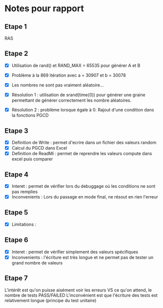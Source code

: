 # Notes pour rapport

## Etape 1

RAS

## Etape 2

- [X] Utilisation de rand() et RAND_MAX = 65535 pour générer A et B
- [X] Problème à la 869 itération avec a = 30907 et b = 30078
- [X] Les nombres ne sont pas vraiment aléatoire...

- [X] Résolution 1 : utilisation de srand(time(0)) pour générer une graine permettant de générer correctement les nombre aléatoires.
- [X] Résolution 2 : problème lorsque égale à 0. Rajout d'une condition dans la fonctions PGCD

## Etape 3

- [X] Definition de Write : permet d'ecrire dans un fichier des valeurs random
- [X] Calcul du PGCD dans Excel
- [X] Definition de ReadMi : permet de reprendre les valeurs compute dans excel puis comparer

## Etape 4

- [X] Interet : permet de vérifier lors du debuggage où les conditions ne sont pas remplies
- [X] Inconvenients : Lors du passage en mode final, ne résout en rien l'erreur

## Etape 5

- [X] Limitations : 

## Etape 6

- [X] Interet : permet de vérifier simplement des valeurs spécifiques
- [X] Inconvenients : l'écriture est très longue et ne permet pas de tester un grand nombre de valeurs

## Etape 7

L'intérêt est qu'on puisse aisément voir les erreurs VS ce qu'on attend, le nombre de tests PASS/FAILED
L'inconvénient est que l'écriture des tests est relativement longue (principe du test unitaire)